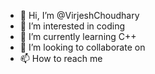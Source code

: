 - 👋 Hi, I’m @VirjeshChoudhary
- 👀 I’m interested in coding
- 🌱 I’m currently learning C++
- 💞️ I’m looking to collaborate on 
- 📫 How to reach me 

<!---
VirjeshChoudhary/VirjeshChoudhary is a ✨ special ✨ repository because its `README.md` (this file) appears on your GitHub profile.
You can click the Preview link to take a look at your changes.
--->
